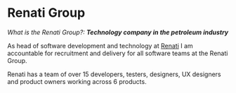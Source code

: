 # Renati Group

*What is the Renati Group?:* ***Technology company in the petroleum industry***  

As head of software development and technology at [Renati](https://www.renati.co.za) I am accountable for recruitment and delivery for all software teams at the Renati Group.

Renati has a team of over 15 developers, testers, designers, UX designers and product owners working across 6 products.